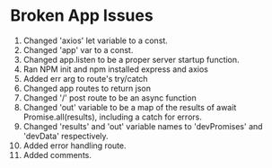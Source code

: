# Broken App Issues

1. Changed 'axios' let variable to a const.
2. Changed 'app' var to a const.
3. Changed app.listen to be a proper server startup function.
4. Ran NPM init and npm installed express and axios
5. Added err arg to route's try/catch
6. Changed app routes to return json
7. Changed '/' post route to be an async function
8. Changed 'out' variable to be a map of the results of await Promise.all(results), including a catch for errors.
9. Changed 'results' and 'out' variable names to 'devPromises' and 'devData' respectively.
10. Added error handling route.
11. Added comments.